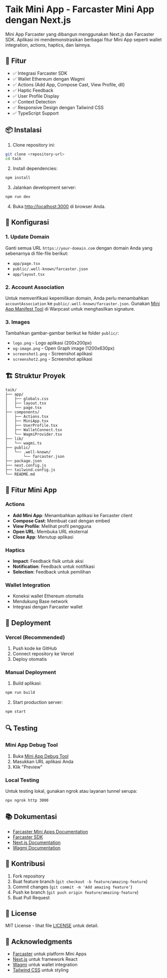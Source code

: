 # Taik Mini App - Farcaster Mini App dengan Next.js

Mini App Farcaster yang dibangun menggunakan Next.js dan Farcaster SDK. Aplikasi ini mendemonstrasikan berbagai fitur Mini App seperti wallet integration, actions, haptics, dan lainnya.

## 🚀 Fitur

- ✅ Integrasi Farcaster SDK
- ✅ Wallet Ethereum dengan Wagmi
- ✅ Actions (Add App, Compose Cast, View Profile, dll)
- ✅ Haptic Feedback
- ✅ User Profile Display
- ✅ Context Detection
- ✅ Responsive Design dengan Tailwind CSS
- ✅ TypeScript Support

## 📦 Instalasi

1. Clone repository ini:
```bash
git clone <repository-url>
cd taik
```

2. Install dependencies:
```bash
npm install
```

3. Jalankan development server:
```bash
npm run dev
```

4. Buka [http://localhost:3000](http://localhost:3000) di browser Anda.

## 🔧 Konfigurasi

### 1. Update Domain

Ganti semua URL `https://your-domain.com` dengan domain Anda yang sebenarnya di file-file berikut:
- `app/page.tsx`
- `public/.well-known/farcaster.json`
- `app/layout.tsx`

### 2. Account Association

Untuk memverifikasi kepemilikan domain, Anda perlu menambahkan `accountAssociation` ke `public/.well-known/farcaster.json`. Gunakan [Mini App Manifest Tool](https://farcaster.xyz/~/developers/new) di Warpcast untuk menghasilkan signature.

### 3. Images

Tambahkan gambar-gambar berikut ke folder `public/`:
- `logo.png` - Logo aplikasi (200x200px)
- `og-image.png` - Open Graph image (1200x630px)
- `screenshot1.png` - Screenshot aplikasi
- `screenshot2.png` - Screenshot aplikasi

## 🏗️ Struktur Proyek

```
taik/
├── app/
│   ├── globals.css
│   ├── layout.tsx
│   └── page.tsx
├── components/
│   ├── Actions.tsx
│   ├── MiniApp.tsx
│   ├── UserProfile.tsx
│   ├── WalletConnect.tsx
│   └── WagmiProvider.tsx
├── lib/
│   └── wagmi.ts
├── public/
│   └── .well-known/
│       └── farcaster.json
├── package.json
├── next.config.js
├── tailwind.config.js
└── README.md
```

## 🎯 Fitur Mini App

### Actions
- **Add Mini App**: Menambahkan aplikasi ke Farcaster client
- **Compose Cast**: Membuat cast dengan embed
- **View Profile**: Melihat profil pengguna
- **Open URL**: Membuka URL eksternal
- **Close App**: Menutup aplikasi

### Haptics
- **Impact**: Feedback fisik untuk aksi
- **Notification**: Feedback untuk notifikasi
- **Selection**: Feedback untuk pemilihan

### Wallet Integration
- Koneksi wallet Ethereum otomatis
- Mendukung Base network
- Integrasi dengan Farcaster wallet

## 🚀 Deployment

### Vercel (Recommended)

1. Push kode ke GitHub
2. Connect repository ke Vercel
3. Deploy otomatis

### Manual Deployment

1. Build aplikasi:
```bash
npm run build
```

2. Start production server:
```bash
npm start
```

## 🔍 Testing

### Mini App Debug Tool

1. Buka [Mini App Debug Tool](https://farcaster.xyz/~/developers/mini-apps/debug)
2. Masukkan URL aplikasi Anda
3. Klik "Preview"

### Local Testing

Untuk testing lokal, gunakan ngrok atau layanan tunnel serupa:

```bash
npx ngrok http 3000
```

## 📚 Dokumentasi

- [Farcaster Mini Apps Documentation](https://docs.farcaster.xyz/miniapps)
- [Farcaster SDK](https://docs.farcaster.xyz/miniapps/sdk)
- [Next.js Documentation](https://nextjs.org/docs)
- [Wagmi Documentation](https://wagmi.sh)

## 🤝 Kontribusi

1. Fork repository
2. Buat feature branch (`git checkout -b feature/amazing-feature`)
3. Commit changes (`git commit -m 'Add amazing feature'`)
4. Push ke branch (`git push origin feature/amazing-feature`)
5. Buat Pull Request

## 📄 License

MIT License - lihat file [LICENSE](LICENSE) untuk detail.

## 🙏 Acknowledgments

- [Farcaster](https://farcaster.xyz) untuk platform Mini Apps
- [Next.js](https://nextjs.org) untuk framework React
- [Wagmi](https://wagmi.sh) untuk wallet integration
- [Tailwind CSS](https://tailwindcss.com) untuk styling 